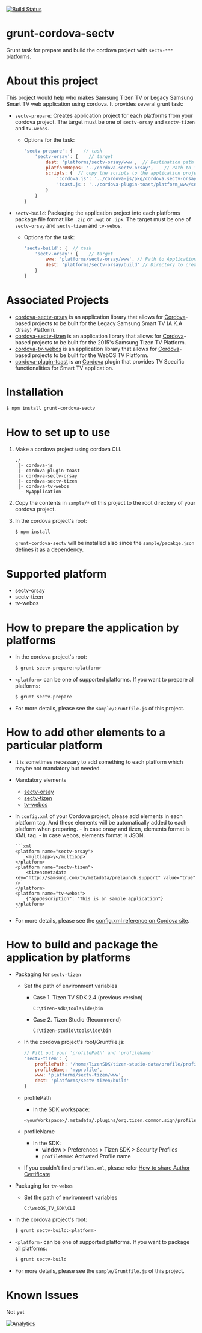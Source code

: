 [![Build Status](https://travis-ci.org/Samsung/grunt-cordova-sectv.svg?branch=master)](https://travis-ci.org/Samsung/grunt-cordova-sectv)

# grunt-cordova-sectv

Grunt task for prepare and build the cordova project with `sectv-***` platforms.

# About this project

This project would help who makes Samsung Tizen TV or Legacy Samsung Smart TV web application using cordova.
It provides several grunt task:

-   `sectv-prepare`: Creates application project for each platforms from your cordova project. The target must be one of `sectv-orsay` and `sectv-tizen` and `tv-webos`.

    -   Options for the task:

        ```js
        'sectv-prepare': {    // task
            'sectv-orsay': {    // target
                dest: 'platforms/sectv-orsay/www',  // Destination path to create the application project.
                platformRepos: '../cordova-sectv-orsay',    // Path to 'sectv-***` cordova platform's repository.
                scripts: {  // copy the scripts to the application project. <destination>: <source>.
                    'cordova.js': '../cordova-js/pkg/cordova.sectv-orsay.js',
                    'toast.js': '../cordova-plugin-toast/platform_www/sectv-orsay/toast.js'
                }
            }
        }
        ```

-   `sectv-build`: Packaging the application project into each platforms package file format like `.zip` or `.wgt` or `.ipk`. The target must be one of `sectv-orsay` and `sectv-tizen` and `tv-webos`.

    -   Options for the task:

        ```js
        'sectv-build': {  // task
            'sectv-orsay': {    // target
                www: 'platforms/sectv-orsay/www', // Path to Application project
                dest: 'platforms/sectv-orsay/build' // Directory to create the package
            }
        }
        ```

# Associated Projects

-   [cordova-sectv-orsay](http://github.com/Samsung/cordova-sectv-orsay) is an application library that allows for [Cordova](http://cordova.apache.org)-based projects to be built for the Legacy Samsung Smart TV (A.K.A Orsay) Platform.
-   [cordova-sectv-tizen](http://github.com/Samsung/cordova-sectv-tizen) is an application library that allows for [Cordova](http://cordova.apache.org)-based projects to be built for the 2015's Samsung Tizen TV Platform.
-   [cordova-tv-webos](https://github.com/Samsung/cordova-tv-webos) is an application library that allows for [Cordova](http://cordova.apache.org)-based projects to be built for the WebOS TV Platform.
-   [cordova-plugin-toast](http://github.com/Samsung/cordova-plugin-toast) is an [Cordova](http://cordova.apache.org) plugin that provides TV Specific functionalities for Smart TV application.

# Installation

```sh
$ npm install grunt-cordova-sectv
```

# How to set up to use

1. Make a cordova project using cordova CLI.

    ```
    ./
     |- cordova-js
     |- cordova-plugin-toast
     |- cordova-sectv-orsay
     |- cordova-sectv-tizen
     |- cordova-tv-webos
     `- MyApplication
    ```

2. Copy the contents in `sample/*` of this project to the root directory of your cordova project.
3. In the cordova project's root:

    ```js
    $ npm install
    ```

    `grunt-cordova-sectv` will be installed also since the `sample/pacakge.json` defines it as a dependency.

# Supported platform

-   sectv-orsay
-   sectv-tizen
-   tv-webos

# How to prepare the application by platforms

-   In the cordova project's root:

    ```sh
    $ grunt sectv-prepare:<platform>
    ```

-   `<platform>` can be one of supported platforms. If you want to prepare all platforms:

    ```sh
    $ grunt sectv-prepare
    ```

-   For more details, please see the `sample/Gruntfile.js` of this project.

# How to add other elements to a particular platform

-   It is sometimes necessary to add something to each platform which maybe not mandatory but needed.
-   Mandatory elements
    -   [sectv-orsay](https://github.com/Samsung/cordova-sectv-orsay/blob/master/www/config.xml.tmpl)
    -   [sectv-tizen](https://github.com/Samsung/cordova-sectv-tizen/blob/master/www/config.xml.tmpl)
    -   [tv-webos](https://github.com/Samsung/cordova-tv-webos/blob/master/www/appinfo.json.tmpl)
-   In `config.xml` of your Cordova project, please add elements in each platform tag.
    And these elements will be automatically added to each platform when preparing. - In case orasy and tizen, elements format is XML tag. - In case webos, elements format is JSON.

        ```xml
        <platform name="sectv-orsay">
            <multiapp>y</multiapp>
        </platform>
        <platform name="sectv-tizen">
            <tizen:metadata key="http://samsung.com/tv/metadata/prelaunch.support" value="true" />
        </platform>
        <platform name="tv-webos">
            {"appDescription": "This is an sample application"}
        </platform>
        ```

-   For more details, please see the [config.xml reference on Cordova site](https://cordova.apache.org/docs/en/latest/config_ref/index.html).

# How to build and package the application by platforms

-   Packaging for `sectv-tizen`

    -   Set the path of environment variables

        -   Case 1. Tizen TV SDK 2.4 (previous version)

            ```./
            C:\tizen-sdk\tools\ide\bin
            ```

        -   Case 2. Tizen Studio (Recommend)

            ```./
            C:\tizen-studio\tools\ide\bin
            ```

    -   In the cordova project's root/Gruntfile.js:

        ```js
        // Fill out your 'profilePath' and 'profileName'
        'sectv-tizen': {
            profilePath: '/home/TizenSDK/tizen-studio-data/profile/profiles.xml',
            profileName: 'myprofile',
            www: 'platforms/sectv-tizen/www',
            dest: 'platforms/sectv-tizen/build'
        }
        ```

    -   profilePath

        -   In the SDK workspace:

        ```./
        <yourWorkspace>/.metadata/.plugins/org.tizen.common.sign/profiles.xml
        ```

    -   profileName
        -   In the SDK:
            -   window > Preferences > Tizen SDK > Security Profiles
            -   `profileName`: Activated Profile name
    -   If you couldn't find `profiles.xml`, please refer [How to share Author Certificate](http://www.samsungdforum.com/TizenGuide/?FolderName=tizen3531&FileName=index.html)

-   Packaging for `tv-webos`

    -   Set the path of environment variables

        ```./
        C:\webOS_TV_SDK\CLI
        ```

-   In the cordova project's root:

    ```sh
    $ grunt sectv-build:<platform>
    ```

-   `<platform>` can be one of supported platforms. If you want to package all platforms:

    ```sh
    $ grunt sectv-build
    ```

-   For more details, please see the `sample/Gruntfile.js` of this project.

# Known Issues

Not yet

[![Analytics](https://ga-beacon.appspot.com/UA-70262254-1/grunt-cordova-sectv/README)](https://github.com/igrigorik/ga-beacon)
